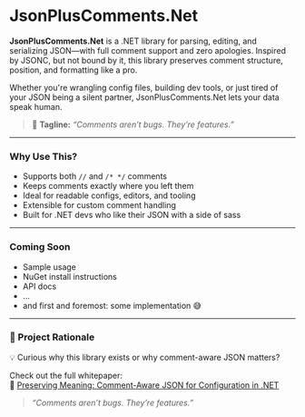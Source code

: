 # JsonPlusComments.Net

**JsonPlusComments.Net** is a .NET library for parsing, editing, and serializing JSON—with full comment support and zero apologies. Inspired by JSONC, but not bound by it, this library preserves comment structure, position, and formatting like a pro.

Whether you're wrangling config files, building dev tools, or just tired of your JSON being a silent partner, JsonPlusComments.Net lets your data speak human.

> 🐞 **Tagline:** *“Comments aren’t bugs. They’re features.”*

---

### Why Use This?

- Supports both `//` and `/* */` comments
- Keeps comments exactly where you left them
- Ideal for readable configs, editors, and tooling
- Extensible for custom comment handling
- Built for .NET devs who like their JSON with a side of sass

---

### Coming Soon

- Sample usage
- NuGet install instructions
- API docs
- ...
- and first and foremost: some implementation 😅

---

### 📄 Project Rationale

💡 Curious why this library exists or why comment-aware JSON matters?

Check out the full whitepaper:  
📘 [Preserving Meaning: Comment-Aware JSON for Configuration in .NET](docs/comment-aware-json-whitepaper.md)

> *“Comments aren’t bugs. They’re features.”*

